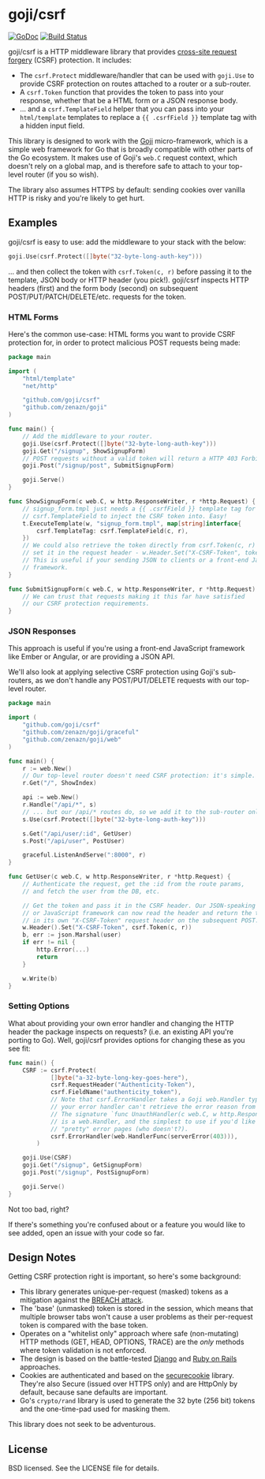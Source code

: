 # goji/csrf
[![GoDoc](https://godoc.org/github.com/goji/csrf?status.svg)](https://godoc.org/github.com/goji/csrf) [![Build Status](https://travis-ci.org/goji/csrf.svg?branch=master)](https://travis-ci.org/goji/csrf)

goji/csrf is a HTTP middleware library that provides [cross-site request
forgery](http://blog.codinghorror.com/preventing-csrf-and-xsrf-attacks/) (CSRF)
 protection. It includes:

* The `csrf.Protect` middleware/handler that can be used with `goji.Use` to 
  provide CSRF protection on routes attached to a router or a sub-router.
* A `csrf.Token` function that provides the token to pass into your response,
  whether that be a HTML form or a JSON response body.
* ... and a `csrf.TemplateField` helper that you can pass into your `html/template`
  templates to replace a `{{ .csrfField }}` template tag with a hidden input
  field. 

This library is designed to work with the [Goji](https://github.com/zenazn/goji)
micro-framework, which is a simple web framework for Go that is broadly
compatible with other parts of the Go ecosystem. It makes use of Goji's `web.C` 
request context, which doesn't rely on a global map, and is therefore safe to 
attach to your top-level router (if you so wish).

The library also assumes HTTPS by default: sending cookies over vanilla HTTP 
is risky and you're likely to get hurt. 

## Examples

goji/csrf is easy to use: add the middleware to your stack with the below:

```go
goji.Use(csrf.Protect([]byte("32-byte-long-auth-key")))
```

... and then collect the token with `csrf.Token(c, r)` before passing it to the
template, JSON body or HTTP header (you pick!). goji/csrf inspects HTTP headers
(first) and the form body (second) on subsequent POST/PUT/PATCH/DELETE/etc.
requests for the token.

### HTML Forms

Here's the common use-case: HTML forms you want to provide CSRF protection for, 
in order to protect malicious POST requests being made:

```go
package main

import (
    "html/template"
    "net/http"

    "github.com/goji/csrf"
    "github.com/zenazn/goji"
)

func main() {
    // Add the middleware to your router.
    goji.Use(csrf.Protect([]byte("32-byte-long-auth-key")))
    goji.Get("/signup", ShowSignupForm)
    // POST requests without a valid token will return a HTTP 403 Forbidden.
    goji.Post("/signup/post", SubmitSignupForm)

    goji.Serve()
}

func ShowSignupForm(c web.C, w http.ResponseWriter, r *http.Request) {
    // signup_form.tmpl just needs a {{ .csrfField }} template tag for
    // csrf.TemplateField to inject the CSRF token into. Easy!
    t.ExecuteTemplate(w, "signup_form.tmpl", map[string]interface{
        csrf.TemplateTag: csrf.TemplateField(c, r),
    })
    // We could also retrieve the token directly from csrf.Token(c, r) and 
    // set it in the request header - w.Header.Set("X-CSRF-Token", token)
    // This is useful if your sending JSON to clients or a front-end JavaScript
    // framework.
}

func SubmitSignupForm(c web.C, w http.ResponseWriter, r *http.Request) {
    // We can trust that requests making it this far have satisfied
    // our CSRF protection requirements.
}
```

### JSON Responses

This approach is useful if you're using a front-end JavaScript framework like 
Ember or Angular, or are providing a JSON API.

We'll also look at applying selective CSRF protection using Goji's sub-routers, 
as we don't handle any POST/PUT/DELETE requests with our top-level router.

```go
package main

import (
    "github.com/goji/csrf"
    "github.com/zenazn/goji/graceful"
    "github.com/zenazn/goji/web"
)

func main() {
    r := web.New()
    // Our top-level router doesn't need CSRF protection: it's simple.
    r.Get("/", ShowIndex)

    api := web.New()
    r.Handle("/api/*", s)
    // ... but our /api/* routes do, so we add it to the sub-router only.
    s.Use(csrf.Protect([]byte("32-byte-long-auth-key")))

    s.Get("/api/user/:id", GetUser)
    s.Post("/api/user", PostUser)

    graceful.ListenAndServe(":8000", r)
}

func GetUser(c web.C, w http.ResponseWriter, r *http.Request) {
    // Authenticate the request, get the :id from the route params, 
    // and fetch the user from the DB, etc.

    // Get the token and pass it in the CSRF header. Our JSON-speaking client 
    // or JavaScript framework can now read the header and return the token in 
    // in its own "X-CSRF-Token" request header on the subsequent POST.
    w.Header().Set("X-CSRF-Token", csrf.Token(c, r))
    b, err := json.Marshal(user)
    if err != nil {
        http.Error(...)
        return
    }

    w.Write(b)
}
```

### Setting Options

What about providing your own error handler and changing the HTTP header the
package inspects on requests? (i.e. an existing API you're porting to Go). Well, 
goji/csrf provides options for changing these as you see fit:

```go
func main() {
    CSRF := csrf.Protect(
            []byte("a-32-byte-long-key-goes-here"),
            csrf.RequestHeader("Authenticity-Token"),
            csrf.FieldName("authenticity_token"),
            // Note that csrf.ErrorHandler takes a Goji web.Handler type, else 
            // your error handler can't retrieve the error reason from the context.
            // The signature `func UnauthHandler(c web.C, w http.ResponseWriter, r *http.Request)`
            // is a web.Handler, and the simplest to use if you'd like to serve
            // "pretty" error pages (who doesn't?).
            csrf.ErrorHandler(web.HandlerFunc(serverError(403))),
        )

    goji.Use(CSRF)
    goji.Get("/signup", GetSignupForm)
    goji.Post("/signup", PostSignupForm)

    goji.Serve()
}
```

Not too bad, right?

If there's something you're confused about or a feature you would like to see
added, open an issue with your code so far.

## Design Notes

Getting CSRF protection right is important, so here's some background:

* This library generates unique-per-request (masked) tokens as a mitigation
  against the [BREACH attack](http://breachattack.com/).
* The 'base' (unmasked) token is stored in the session, which means that
  multiple browser tabs won't cause a user problems as their per-request token
  is compared with the base token.
* Operates on a "whitelist only" approach where safe (non-mutating) HTTP methods
  (GET, HEAD, OPTIONS, TRACE) are the *only* methods where token validation is not
  enforced.
* The design is based on the battle-tested
  [Django](https://docs.djangoproject.com/en/1.8/ref/csrf/) and [Ruby on
  Rails](http://api.rubyonrails.org/classes/ActionController/RequestForgeryProtection.html)
  approaches.
* Cookies are authenticated and based on the [securecookie](https://github.com/gorilla/securecookie)
  library. They're also Secure (issued over HTTPS only) and are HttpOnly
  by default, because sane defaults are important.
* Go's `crypto/rand` library is used to generate the 32 byte (256 bit) tokens 
  and the one-time-pad used for masking them.

This library does not seek to be adventurous.

## License

BSD licensed. See the LICENSE file for details.

